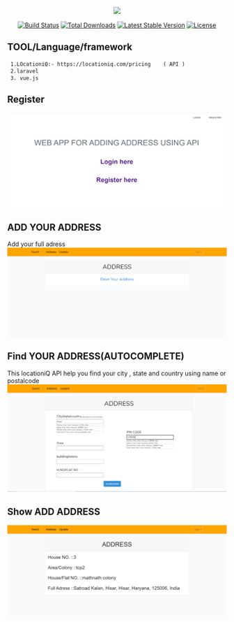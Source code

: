 <p align="center"><img src="https://res.cloudinary.com/dtfbvvkyp/image/upload/v1566331377/laravel-logolockup-cmyk-red.svg" width="400"></p>

<p align="center">
<a href="https://travis-ci.org/laravel/framework"><img src="https://travis-ci.org/laravel/framework.svg" alt="Build Status"></a>
<a href="https://packagist.org/packages/laravel/framework"><img src="https://poser.pugx.org/laravel/framework/d/total.svg" alt="Total Downloads"></a>
<a href="https://packagist.org/packages/laravel/framework"><img src="https://poser.pugx.org/laravel/framework/v/stable.svg" alt="Latest Stable Version"></a>
<a href="https://packagist.org/packages/laravel/framework"><img src="https://poser.pugx.org/laravel/framework/license.svg" alt="License"></a>
</p>


##  TOOL/Language/framework
     1.LOcationiQ:- https://locationiq.com/pricing    ( API )
     2.laravel
     3. vue.js
     
 ## Register
![](Rimages/welcome.PNG)
## ADD YOUR ADDRESS
Add your full adress
![](Rimages/Addaddress.PNG)

## Find YOUR ADDRESS(AUTOCOMPLETE)
   This locationiQ API help you find your city , state and country using name or postalcode
   ![](Rimages/add.PNG)

 
 ## Show ADD ADDRESS
 ![](Rimages/show.PNG)
 
 
 
